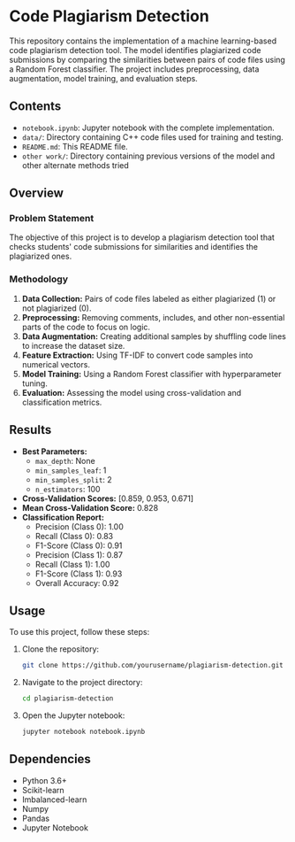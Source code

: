# Code Plagiarism Detection

This repository contains the implementation of a machine learning-based code plagiarism detection tool. The model identifies plagiarized code submissions by comparing the similarities between pairs of code files using a Random Forest classifier. The project includes preprocessing, data augmentation, model training, and evaluation steps.

## Contents

- `notebook.ipynb`: Jupyter notebook with the complete implementation.
- `data/`: Directory containing C++ code files used for training and testing.
- `README.md`: This README file.
- `other work/`: Directory containing previous versions of the model and other alternate methods tried

## Overview

### Problem Statement

The objective of this project is to develop a plagiarism detection tool that checks students' code submissions for similarities and identifies the plagiarized ones.

### Methodology

1. **Data Collection:** Pairs of code files labeled as either plagiarized (1) or not plagiarized (0).
2. **Preprocessing:** Removing comments, includes, and other non-essential parts of the code to focus on logic.
3. **Data Augmentation:** Creating additional samples by shuffling code lines to increase the dataset size.
4. **Feature Extraction:** Using TF-IDF to convert code samples into numerical vectors.
5. **Model Training:** Using a Random Forest classifier with hyperparameter tuning.
6. **Evaluation:** Assessing the model using cross-validation and classification metrics.

## Results

- **Best Parameters:**
  - `max_depth`: None
  - `min_samples_leaf`: 1
  - `min_samples_split`: 2
  - `n_estimators`: 100
- **Cross-Validation Scores:** [0.859, 0.953, 0.671]
- **Mean Cross-Validation Score:** 0.828
- **Classification Report:**
  - Precision (Class 0): 1.00
  - Recall (Class 0): 0.83
  - F1-Score (Class 0): 0.91
  - Precision (Class 1): 0.87
  - Recall (Class 1): 1.00
  - F1-Score (Class 1): 0.93
  - Overall Accuracy: 0.92

## Usage

To use this project, follow these steps:

1. Clone the repository:
   ```sh
   git clone https://github.com/yourusername/plagiarism-detection.git
   ```
2. Navigate to the project directory:
   ```sh
   cd plagiarism-detection
   ```
3. Open the Jupyter notebook:
   ```sh
   jupyter notebook notebook.ipynb
   ```

## Dependencies

- Python 3.6+
- Scikit-learn
- Imbalanced-learn
- Numpy
- Pandas
- Jupyter Notebook

